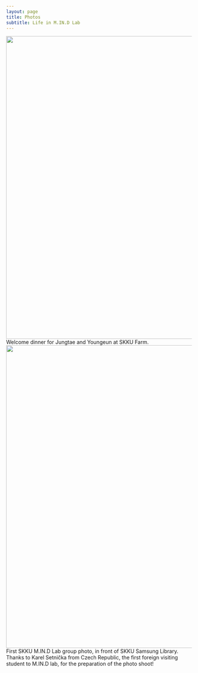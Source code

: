```yaml
---
layout: page
title: Photos
subtitle: Life in M.IN.D Lab
---
```



<img src="https://raw.githubusercontent.com/mindlab-skku/mindlab-skku.github.io/master/img/180305_newcomer_welcome_dinner_mokjang.jpeg" width="820" align="center"/>
Welcome dinner for Jungtae and Youngeun at SKKU Farm.  
  
<img src="https://raw.githubusercontent.com/mindlab-skku/mindlab-skku.github.io/master/img/group_photo.jpg" width="820" align="center"/>
First SKKU M.IN.D Lab group photo, in front of SKKU Samsung Library.
Thanks to Karel Setnička from Czech Republic, the first foreign visiting student to M.IN.D lab, for the preparation of the photo shoot!
